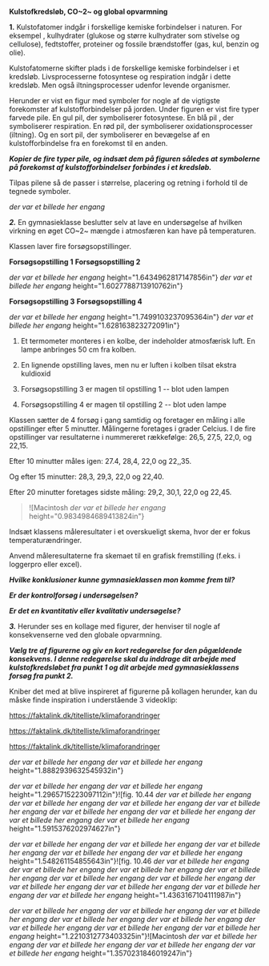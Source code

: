 **Kulstofkredsløb, CO~2~ og global opvarmning**

**1.** Kulstofatomer indgår i forskellige kemiske forbindelser i
naturen. For eksempel , kulhydrater (glukose og større kulhydrater som
stivelse og cellulose), fedtstoffer, proteiner og fossile brændstoffer
(gas, kul, benzin og olie).

Kulstofatomerne skifter plads i de forskellige kemiske forbindelser i et
kredsløb. Livsprocesserne fotosyntese og respiration indgår i dette
kredsløb. Men også iltningsprocesser udenfor levende organismer.

Herunder er vist en figur med symboler for nogle af de vigtigste
forekomster af kulstofforbindelser på jorden. Under figuren er vist fire
typer farvede pile. En gul pil, der symboliserer fotosyntese. En blå pil
, der symboliserer respiration. En rød pil, der symboliserer
oxidationsprocesser (iltning). Og en sort pil, der symboliserer en
bevægelse af en kulstofforbindelse fra en forekomst til en anden.

***Kopier de fire typer pile, og indsæt dem på figuren således at
symbolerne på forekomst af kulstofforbindelser forbindes i et
kredsløb.***

Tilpas pilene så de passer i størrelse, placering og retning i forhold
til de tegnede symboler.

*der var et billede her engang*

***2.*** En gymnasieklasse beslutter selv at lave en undersøgelse af
hvilken virkning en øget CO~2~ mængde i atmosfæren kan have på
temperaturen.

Klassen laver fire forsøgsopstillinger.

**Forsøgsopstilling 1** **Forsøgsopstilling 2**

*der var et billede her engang*
height="1.6434962817147856in"}
*der var et billede her engang*
height="1.6027788713910762in"}

**Forsøgsopstilling 3** **Forsøgsopstilling 4**

*der var et billede her engang*
height="1.7499103237095364in"}
*der var et billede her engang*
height="1.628163823272091in"}

1.  Et termometer monteres i en kolbe, der indeholder atmosfærisk luft.
    En lampe anbringes 50 cm fra kolben.

2.  En lignende opstilling laves, men nu er luften i kolben tilsat
    ekstra kuldioxid

3.  Forsøgsopstilling 3 er magen til opstilling 1 -- blot uden lampen

4.  Forsøgsopstilling 4 er magen til opstilling 2 -- blot uden lampe

Klassen sætter de 4 forsøg i gang samtidig og foretager en måling i alle
opstillinger efter 5 minutter. Målingerne foretages i grader Celcius. I
de fire opstillinger var resultaterne i nummereret rækkefølge: 26,5,
27,5, 22,0, og 22,15.

Efter 10 minutter måles igen: 27.4, 28,4, 22,0 og 22,,35.

Og efter 15 minutter: 28,3, 29,3, 22,0 og 22,40.

Efter 20 minutter foretages sidste måling: 29,2, 30,1, 22,0 og 22,45.

> ![Macintosh
*der var et billede her engang*
> height="0.9834984689413824in"}

Indsæt klassens måleresultater i et overskueligt skema, hvor der er
fokus temperaturændringer.

Anvend måleresultaterne fra skemaet til en grafisk fremstilling (f.eks.
i loggerpro eller excel).

***Hvilke konklusioner kunne gymnasieklassen mon komme frem til?***

***Er der kontrolforsøg i undersøgelsen?***

***Er det en kvantitativ eller kvalitativ undersøgelse?***

***3.*** Herunder ses en kollage med figurer, der henviser til nogle af
konsekvenserne ved den globale opvarmning.

***Vælg tre af figurerne og giv en kort redegørelse for den pågældende
konsekvens. I denne redegørelse skal du inddrage dit arbejde med
kulstofkredsløbet fra punkt 1 og dit arbejde med gymnasieklassens forsøg
fra punkt 2.***

Kniber det med at blive inspireret af figurerne på kollagen herunder,
kan du måske finde inspiration i understående 3 videoklip:

<https://faktalink.dk/titelliste/klimaforandringer>

<https://faktalink.dk/titelliste/klimaforandringer>

<https://faktalink.dk/titelliste/klimaforandringer>

*der var et billede her engang*
*der var et billede her engang*
height="1.8882939632545932in"}

*der var et billede her engang*
*der var et billede her engang*
height="1.2965715223097112in"}![fig. 10.44
*der var et billede her engang*
*der var et billede her engang*
*der var et billede her engang*
*der var et billede her engang*
*der var et billede her engang*
*der var et billede her engang*
*der var et billede her engang*
*der var et billede her engang*
height="1.5915376202974627in"}

*der var et billede her engang*
*der var et billede her engang*
*der var et billede her engang*
*der var et billede her engang*
*der var et billede her engang*
height="1.548261154855643in"}![fig. 10.46
*der var et billede her engang*
*der var et billede her engang*
*der var et billede her engang*
*der var et billede her engang*
*der var et billede her engang*
*der var et billede her engang*
*der var et billede her engang*
*der var et billede her engang*
*der var et billede her engang*
*der var et billede her engang*
height="1.4363167104111987in"}

*der var et billede her engang*
*der var et billede her engang*
*der var et billede her engang*
*der var et billede her engang*
*der var et billede her engang*
*der var et billede her engang*
*der var et billede her engang*
*der var et billede her engang*
height="1.2210312773403325in"}![Macintosh
*der var et billede her engang*
*der var et billede her engang*
*der var et billede her engang*
*der var et billede her engang*
height="1.3570231846019247in"}

